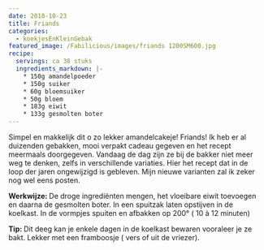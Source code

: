 ```yaml
---
date: 2018-10-23
title: Friands
categories:
  - koekjesEnKleinGebak
featured_image: /Fabilicious/images/friands 1200SM600.jpg
recipe:
  servings: ca 38 stuks
  ingredients_markdown: |-
    * 150g amandelpoeder
    * 150g suiker
    * 60g bloemsuiker 
    * 50g bloem
    * 183g eiwit
    * 133g gesmolten boter
---
```


Simpel en makkelijk dit o zo lekker amandelcakeje!
Friands! Ik heb er al duizenden gebakken, mooi verpakt cadeau gegeven en het recept meermaals doorgegeven.
Vandaag de dag zijn ze bij de bakker niet meer weg te denken, zelfs in verschillende variaties.
Hier het recept dat in de loop der jaren ongewijzigd is gebleven.
Mijn nieuwe varianten zal ik zeker nog wel eens posten.

<!--more-->

<b>Werkwijze: </b>
De droge ingrediënten mengen, het vloeibare eiwit toevoegen en daarna de gesmolten boter.
In een spuitzak laten opstijven in de koelkast.
In de vormpjes spuiten en afbakken op 200° ( 10 à 12 minuten)

<b>Tip: </b>
Dit deeg kan je enkele dagen in de koelkast bewaren vooraleer je ze bakt.Lekker met een framboosje ( vers of uit de vriezer).

